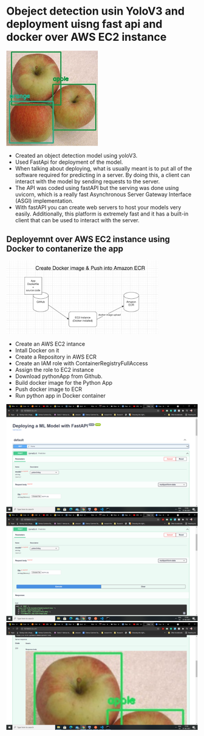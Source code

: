 # Obeject detection usin YoloV3 and deployment uisng fast api and docker over AWS EC2 instance

![](images/apples.jpg)


- Created an object detection model using yoloV3.
- Used FastApi for deployment of the model.
- When talking about deploying, what is usually meant is to put all of the software required for predicting in a server. By doing this, a client can interact with the model by sending requests to the server.
- The API was coded using fastAPI but the serving was done using uvicorn, which is a really fast Asynchronous Server Gateway Interface (ASGI) implementation.  
- With fastAPI you can create web servers to host your models very easily. Additionally, this platform is extremely fast and it has a built-in client that can be used to interact with the server. 

## Deployemnt over AWS EC2 instance using Docker to contanerize the app

![](images/Image4.png)

- Create an AWS EC2 intance
- Intall Docker on it
- Create a Repository in AWS ECR
- Create an IAM role with ContainerRegistryFullAccess
- Assign the role to EC2 instance
- Download pythonApp from Github.
- Build docker image for the Python App
- Push docker image to ECR
- Run python app in Docker container

![](images/Image1.png)
![](images/Image2.png)
![](images/Image3.png)
